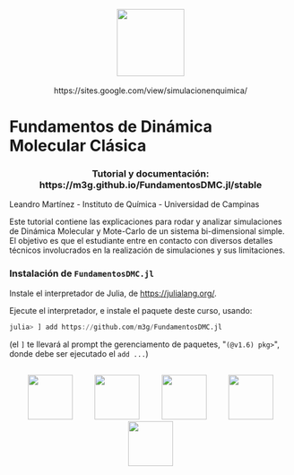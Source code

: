 

<p align=center>
<img height=120px src=https://user-images.githubusercontent.com/31046348/125136756-c9a18000-e0e1-11eb-982b-dfb2386fef4f.png><br><br>
https://sites.google.com/view/simulacionenquimica/
</p>

# Fundamentos de Dinámica Molecular Clásica

<center><h3>Tutorial y documentación: https://m3g.github.io/FundamentosDMC.jl/stable</h3></center>

Leandro Martínez - Instituto de Química - Universidad de Campinas

Este tutorial contiene las explicaciones para rodar y analizar simulaciones de Dinámica Molecular y Mote-Carlo de un sistema bi-dimensional simple. El objetivo es que el estudiante entre en contacto con diversos detalles técnicos involucrados en la realización de simulaciones y sus limitaciones.

### Instalación de `FundamentosDMC.jl`

Instale el interpretador de Julia, de https://julialang.org/.

Ejecute el interpretador, e instale el paquete deste curso, usando:
```julia
julia> ] add https://github.com/m3g/FundamentosDMC.jl
```
(el `]` te llevará al prompt the gerenciamento de paquetes, "`(@v1.6) pkg>`", donde debe ser ejecutado el `add ...`)

##
<p align=center>
<img height=80px src=https://user-images.githubusercontent.com/5021636/124803402-7091ea80-df2f-11eb-8307-1305ac0d1d9a.png>
&nbsp;&nbsp;&nbsp;&nbsp;&nbsp;&nbsp;&nbsp;&nbsp;
<img height=80px src=https://user-images.githubusercontent.com/31046348/119070689-e0b7d180-b9be-11eb-8da8-ce2fb70b6c9a.png>
&nbsp;&nbsp;&nbsp;&nbsp;&nbsp;&nbsp;&nbsp;&nbsp;
<img height=80px src=https://user-images.githubusercontent.com/31046348/119070703-e6151c00-b9be-11eb-9dae-23e5ffd4aefa.png>
&nbsp;&nbsp;&nbsp;&nbsp;&nbsp;&nbsp;&nbsp;&nbsp;
<img height=80px src=https://user-images.githubusercontent.com/31046348/119070710-e9a8a300-b9be-11eb-9528-445cd28df6f3.png>
<br>
<img height=80px src=https://user-images.githubusercontent.com/31046348/125136807-e6d64e80-e0e1-11eb-9380-050a86bfab3d.png>
</p>

